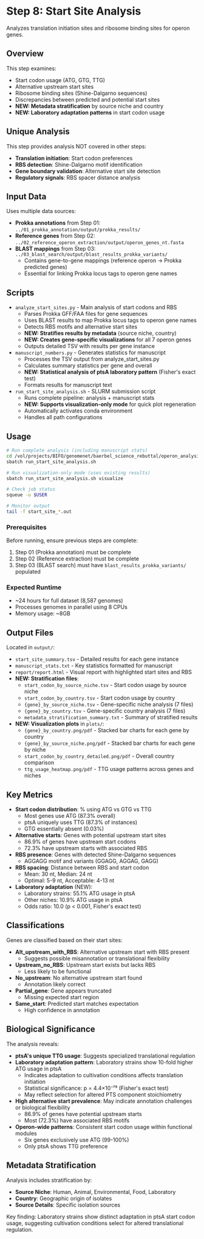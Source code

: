 # Step 8: Start Site Analysis

Analyzes translation initiation sites and ribosome binding sites for operon genes.

## Overview

This step examines:
- Start codon usage (ATG, GTG, TTG)
- Alternative upstream start sites
- Ribosome binding sites (Shine-Dalgarno sequences)
- Discrepancies between predicted and potential start sites
- **NEW: Metadata stratification** by source niche and country
- **NEW: Laboratory adaptation patterns** in start codon usage

## Unique Analysis

This step provides analysis NOT covered in other steps:
- **Translation initiation**: Start codon preferences
- **RBS detection**: Shine-Dalgarno motif identification
- **Gene boundary validation**: Alternative start site detection
- **Regulatory signals**: RBS spacer distance analysis

## Input Data

Uses multiple data sources:
- **Prokka annotations** from Step 01: `../01_prokka_annotation/output/prokka_results/`
- **Reference genes** from Step 02: `../02_reference_operon_extraction/output/operon_genes_nt.fasta`
- **BLAST mappings** from Step 03: `../03_blast_search/output/blast_results_prokka_variants/`
  - Contains gene-to-gene mappings (reference operon → Prokka predicted genes)
  - Essential for linking Prokka locus tags to operon gene names

## Scripts

- `analyze_start_sites.py` - Main analysis of start codons and RBS
  - Parses Prokka GFF/FAA files for gene sequences
  - Uses BLAST results to map Prokka locus tags to operon gene names
  - Detects RBS motifs and alternative start sites
  - **NEW: Stratifies results by metadata** (source niche, country)
  - **NEW: Creates gene-specific visualizations** for all 7 operon genes
  - Outputs detailed TSV with results per gene instance
- `manuscript_numbers.py` - Generates statistics for manuscript
  - Processes the TSV output from analyze_start_sites.py
  - Calculates summary statistics per gene and overall
  - **NEW: Statistical analysis of ptsA laboratory pattern** (Fisher's exact test)
  - Formats results for manuscript text
- `run_start_site_analysis.sh` - SLURM submission script
  - Runs complete pipeline: analysis + manuscript stats
  - **NEW: Supports visualization-only mode** for quick plot regeneration
  - Automatically activates conda environment
  - Handles all path configurations

## Usage

```bash
# Run complete analysis (including manuscript stats)
cd /vol/projects/BIFO/genomenet/baerbel_science_rebuttal/operon_analysis/08_start_site_analysis
sbatch run_start_site_analysis.sh

# Run visualization-only mode (uses existing results)
sbatch run_start_site_analysis.sh visualize

# Check job status
squeue -u $USER

# Monitor output
tail -f start_site_*.out
```

### Prerequisites

Before running, ensure previous steps are complete:
1. Step 01 (Prokka annotation) must be complete
2. Step 02 (Reference extraction) must be complete  
3. Step 03 (BLAST search) must have `blast_results_prokka_variants/` populated

### Expected Runtime

- ~24 hours for full dataset (8,587 genomes)
- Processes genomes in parallel using 8 CPUs
- Memory usage: ~8GB

## Output Files

Located in `output/`:
- `start_site_summary.tsv` - Detailed results for each gene instance
- `manuscript_stats.txt` - Key statistics formatted for manuscript
- `report/report.html` - Visual report with highlighted start sites and RBS
- **NEW: Stratification files**:
  - `start_codon_by_source_niche.tsv` - Start codon usage by source niche
  - `start_codon_by_country.tsv` - Start codon usage by country
  - `{gene}_by_source_niche.tsv` - Gene-specific niche analysis (7 files)
  - `{gene}_by_country.tsv` - Gene-specific country analysis (7 files)
  - `metadata_stratification_summary.txt` - Summary of stratified results
- **NEW: Visualization plots** in `plots/`:
  - `{gene}_by_country.png/pdf` - Stacked bar charts for each gene by country
  - `{gene}_by_source_niche.png/pdf` - Stacked bar charts for each gene by niche
  - `start_codon_by_country_detailed.png/pdf` - Overall country comparison
  - `ttg_usage_heatmap.png/pdf` - TTG usage patterns across genes and niches

## Key Metrics

- **Start codon distribution**: % using ATG vs GTG vs TTG
  - Most genes use ATG (87.3% overall)
  - ptsA uniquely uses TTG (87.3% of instances)
  - GTG essentially absent (0.03%)
- **Alternative starts**: Genes with potential upstream start sites
  - 86.9% of genes have upstream start codons
  - 72.3% have upstream starts with associated RBS
- **RBS presence**: Genes with detected Shine-Dalgarno sequences
  - AGGAGG motif and variants (GGAGG, AGGAG, GAGG)
- **RBS spacing**: Distance between RBS and start codon
  - Mean: 30 nt, Median: 24 nt
  - Optimal: 5-9 nt, Acceptable: 4-13 nt
- **Laboratory adaptation** (NEW):
  - Laboratory strains: 55.1% ATG usage in ptsA
  - Other niches: 10.9% ATG usage in ptsA
  - Odds ratio: 10.0 (p < 0.001, Fisher's exact test)

## Classifications

Genes are classified based on their start sites:
- **Alt_upstream_with_RBS**: Alternative upstream start with RBS present
  - Suggests possible misannotation or translational flexibility
- **Upstream_no_RBS**: Upstream start exists but lacks RBS
  - Less likely to be functional
- **No_upstream**: No alternative upstream start found
  - Annotation likely correct
- **Partial_gene**: Gene appears truncated
  - Missing expected start region
- **Same_start**: Predicted start matches expectation
  - High confidence in annotation

## Biological Significance

The analysis reveals:
- **ptsA's unique TTG usage**: Suggests specialized translational regulation
- **Laboratory adaptation pattern**: Laboratory strains show 10-fold higher ATG usage in ptsA
  - Indicates adaptation to cultivation conditions affects translation initiation
  - Statistical significance: p = 4.4×10⁻⁷⁹ (Fisher's exact test)
  - May reflect selection for altered PTS component stoichiometry
- **High alternative start prevalence**: May indicate annotation challenges or biological flexibility
  - 86.9% of genes have potential upstream starts
  - Most (72.3%) have associated RBS motifs
- **Operon-wide patterns**: Consistent start codon usage within functional modules
  - Six genes exclusively use ATG (99-100%)
  - Only ptsA shows TTG preference

## Metadata Stratification

Analysis includes stratification by:
- **Source Niche**: Human, Animal, Environmental, Food, Laboratory
- **Country**: Geographic origin of isolates
- **Source Details**: Specific isolation sources

Key finding: Laboratory strains show distinct adaptation in ptsA start codon usage,
suggesting cultivation conditions select for altered translational regulation.
